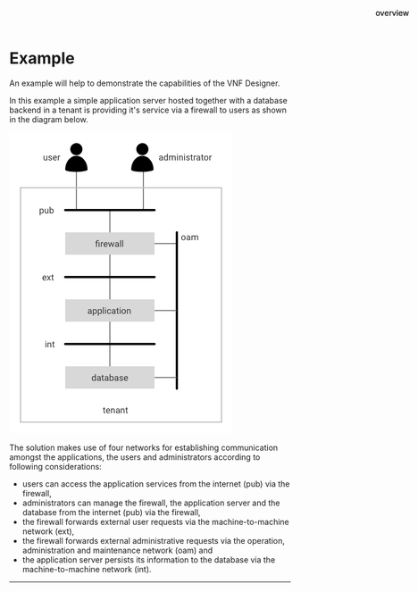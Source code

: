 Example
=======

<div style="z-index:100; position: fixed; top: 16px; right: 16px;"><a style="text-decoration: none;" href="doc.html">overview</a></div>

An example will help to demonstrate the capabilities of the VNF Designer.

In this example a simple application server hosted together with a database backend in a tenant is providing it's service via a firewall to users as shown in the diagram below.

<img src="images/example.png" alt="Demo Application"/>

The solution makes use of four networks for establishing communication amongst the applications, the users and administrators according to following considerations:

* users can access the application services from the internet (pub) via the firewall,
* administrators can manage the firewall, the application server and the database from the internet (pub) via the firewall,
* the firewall forwards external user requests via the machine-to-machine network (ext),
* the firewall forwards external administrative requests via the operation, administration and maintenance network (oam) and
* the application server persists its information to the database via the machine-to-machine network (int).


-----

<div style="z-index:100; position: fixed; top: 16px; right: 16px;"><a style="text-decoration: none;" href="doc.html">overview</a></div>
